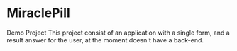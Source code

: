 # MiraclePill
Demo Project
This project consist of an application with a single form, and a result answer for the user, at the moment doesn't have a back-end.  
